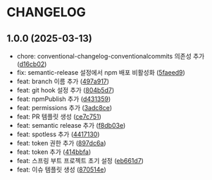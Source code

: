 # CHANGELOG

## 1.0.0 (2025-03-13)

* chore: conventional-changelog-conventionalcommits 의존성 추가 ([d16cb02](https://github.com/100-hours-a-week/4-team-4dollar-matajo-be/commit/d16cb02))
* fix: semantic-release 설정에서 npm 배포 비활성화 ([5faeed9](https://github.com/100-hours-a-week/4-team-4dollar-matajo-be/commit/5faeed9))
* feat: branch 이름 추가 ([497a917](https://github.com/100-hours-a-week/4-team-4dollar-matajo-be/commit/497a917))
* feat: git hook 설정 추가 ([804b5d7](https://github.com/100-hours-a-week/4-team-4dollar-matajo-be/commit/804b5d7))
* feat: npmPublish 추가 ([d431359](https://github.com/100-hours-a-week/4-team-4dollar-matajo-be/commit/d431359))
* feat: permissions 추가 ([3adc8ce](https://github.com/100-hours-a-week/4-team-4dollar-matajo-be/commit/3adc8ce))
* feat: PR 템플릿 생성 ([ce7c751](https://github.com/100-hours-a-week/4-team-4dollar-matajo-be/commit/ce7c751))
* feat: semantic release 추가 ([f8db03e](https://github.com/100-hours-a-week/4-team-4dollar-matajo-be/commit/f8db03e))
* feat: spotless 추가 ([4417130](https://github.com/100-hours-a-week/4-team-4dollar-matajo-be/commit/4417130))
* feat: token 권한 추가 ([897dc6a](https://github.com/100-hours-a-week/4-team-4dollar-matajo-be/commit/897dc6a))
* feat: token 추가 ([414bbfa](https://github.com/100-hours-a-week/4-team-4dollar-matajo-be/commit/414bbfa))
* feat: 스프링 부트 프로젝트 초기 설정 ([eb661d7](https://github.com/100-hours-a-week/4-team-4dollar-matajo-be/commit/eb661d7))
* feat: 이슈 템플릿 생성 ([870514e](https://github.com/100-hours-a-week/4-team-4dollar-matajo-be/commit/870514e))
